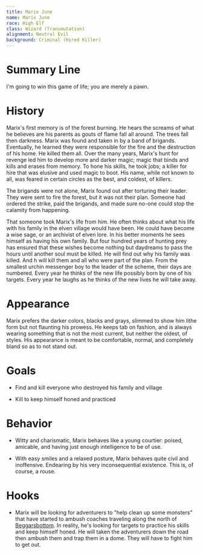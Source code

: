 ```yaml
---
title: Marix June
name: Marix June
race: High Elf
class: Wizard (Transmutation)
alignment: Neutral Evil
background: Criminal (Hired Killer)
---
```



# Summary Line

I'm going to win this game of life; you are merely a pawn.

# History

Marix's first memory is of the forest burning. He hears the screams of what he believes are his parents as gouts of flame fall all around. The trees fall then darkness. Marix was found and taken in by a band of brigands. Eventually, he learned they were responsible for the fire and the destruction of his home. He killed them all. Over the many years, Marix's hunt for revenge led him to develop more and darker magic; magic that binds and kills and erases from memory. To hone his skills, he took jobs; a killer for hire that was elusive and used magic to boot. His name, while not known to all, was feared in certain circles as the best, and coldest, of killers.

The brigands were not alone, Marix found out after torturing their leader. They were sent to fire the forest, but it was not their plan. Someone had ordered the strike, paid the brigands, and made sure no-one could stop the calamity from happening.

That someone took Marix's life from him. He often thinks about what his life with his family in the elven village would have been. He could have become a wise sage, or an archivist of elven lore. In his better moments he sees himself as having his own family. But four hundred years of hunting prey has ensured that these wishes become nothing but daydreams to pass the hours until another soul must be killed. He will find out why his family was killed. And h will kill them and all who were part of the plan. From the smallest urchin messenger boy to the leader of the scheme, their days are numbered. Every year he thinks of the new life possibly born by one of his targets. Every year he laughs as he thinks of the new lives he will take away.

# Appearance

Marix prefers the darker colors, blacks and grays, slimmed to show him lithe form but not flaunting his prowess. He keeps tab on fashion, and is always wearing something that is not the most current, but neither the oldest, of styles. His appearance is meant to be comfortable, normal, and completely bland so as to not stand out.

# Goals

- Find and kill everyone who destroyed his family and village

- Kill to keep himself honed and practiced

# Behavior

- Witty and charismatic, Marix behaves like a young courtier: poised, amicable, and having just enough intelligence to be of use.

- With easy smiles and a relaxed posture, Marix behaves quite civil and inoffensive. Endearing by his very inconsequential existence. This is, of course, a rouse.

# Hooks

- Marix will be looking for adventurers to "help clean up some monsters" that have started to ambush coaches traveling along the north of [Beggarsbottom](../places/beggarsbottom/story.md). In reality, he's looking for targets to practice his skills and keep himself honed. He will taken the adventurers down the road then ambush them and trap them in a dome. They will have to fight him to get out.

<!--  LocalWords:  elven Marix gouts Marix's
 -->
